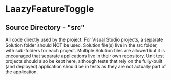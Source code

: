 # LaazyFeatureToggle

## Source Directory - "src"

All code directly used by the project. For Visual Studio projects, a 
separate Solution folder should NOT be used. Solution file(s) live in the src 
folder, with sub-folders for each project. Multiple Solution files are allowed 
but it is encouraged that separate applications live in their own repository. 
Unit test projects should also be kept here, although tests that rely on the 
fully-built (and deployed) application should be in tests as they are not 
actually part of the application.
